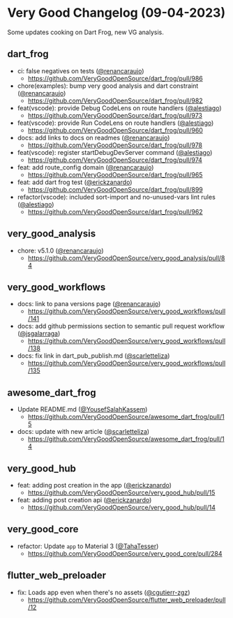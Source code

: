 # Very Good Changelog (09-04-2023)

Some updates cooking on Dart Frog, new VG analysis.

## dart_frog

- ci: false negatives on tests ([@renancaraujo](https://github.com/renancaraujo))
  - https://github.com/VeryGoodOpenSource/dart_frog/pull/986
- chore(examples): bump very good analysis and dart constraint ([@renancaraujo](https://github.com/renancaraujo))
  - https://github.com/VeryGoodOpenSource/dart_frog/pull/982
- feat(vscode): provide Debug CodeLens on route handlers ([@alestiago](https://github.com/alestiago))
  - https://github.com/VeryGoodOpenSource/dart_frog/pull/973
- feat(vscode): provide Run CodeLens on route handlers ([@alestiago](https://github.com/alestiago))
  - https://github.com/VeryGoodOpenSource/dart_frog/pull/960
- docs: add links to docs on readmes ([@renancaraujo](https://github.com/renancaraujo))
  - https://github.com/VeryGoodOpenSource/dart_frog/pull/978
- feat(vscode): register startDebugDevServer command ([@alestiago](https://github.com/alestiago))
  - https://github.com/VeryGoodOpenSource/dart_frog/pull/974
- feat: add route_config domain ([@renancaraujo](https://github.com/renancaraujo))
  - https://github.com/VeryGoodOpenSource/dart_frog/pull/965
- feat: add dart frog test ([@erickzanardo](https://github.com/erickzanardo))
  - https://github.com/VeryGoodOpenSource/dart_frog/pull/899
- refactor(vscode): included sort-import and no-unused-vars lint rules ([@alestiago](https://github.com/alestiago))
  - https://github.com/VeryGoodOpenSource/dart_frog/pull/962

## very_good_analysis

- chore: v5.1.0 ([@renancaraujo](https://github.com/renancaraujo))
  - https://github.com/VeryGoodOpenSource/very_good_analysis/pull/84

## very_good_workflows

- docs: link to pana versions page ([@renancaraujo](https://github.com/renancaraujo))
  - https://github.com/VeryGoodOpenSource/very_good_workflows/pull/141
- docs: add github permissions section to semantic pull request workflow ([@jsgalarraga](https://github.com/jsgalarraga))
  - https://github.com/VeryGoodOpenSource/very_good_workflows/pull/138
- docs: fix link in dart_pub_publish.md ([@scarletteliza](https://github.com/scarletteliza))
  - https://github.com/VeryGoodOpenSource/very_good_workflows/pull/135

## awesome_dart_frog

- Update README.md ([@YousefSalahKassem](https://github.com/YousefSalahKassem))
  - https://github.com/VeryGoodOpenSource/awesome_dart_frog/pull/15
- docs: update with new article ([@scarletteliza](https://github.com/scarletteliza))
  - https://github.com/VeryGoodOpenSource/awesome_dart_frog/pull/14

## very_good_hub

- feat: adding post creation in the app ([@erickzanardo](https://github.com/erickzanardo))
  - https://github.com/VeryGoodOpenSource/very_good_hub/pull/15
- feat: adding post creation api ([@erickzanardo](https://github.com/erickzanardo))
  - https://github.com/VeryGoodOpenSource/very_good_hub/pull/14

## very_good_core

- refactor: Update `app` to Material 3 ([@TahaTesser](https://github.com/TahaTesser))
  - https://github.com/VeryGoodOpenSource/very_good_core/pull/284

## flutter_web_preloader

- fix: Loads app even when there's no assets ([@cgutierr-zgz](https://github.com/cgutierr-zgz))
  - https://github.com/VeryGoodOpenSource/flutter_web_preloader/pull/12
